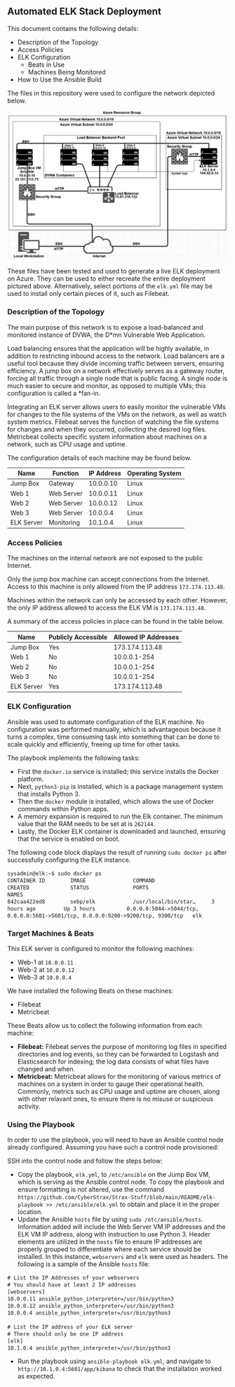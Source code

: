 ## Automated ELK Stack Deployment

This document contains the following details:
- Description of the Topology
- Access Policies
- ELK Configuration
  - Beats in Use
  - Machines Being Monitored
- How to Use the Ansible Build

The files in this repository were used to configure the network depicted below.

![Azure Diagram](https://github.com/CyberStrax/Strax-Stuff/blob/main/README/Images/Azure-Diagram.png)

These files have been tested and used to generate a live ELK deployment on Azure. They can be used to either recreate the entire deployment pictured above. Alternatively, select portions of the `elk.yml` file may be used to install only certain pieces of it, such as Filebeat.

### Description of the Topology

The main purpose of this network is to expose a load-balanced and monitored instance of DVWA, the D*mn Vulnerable Web Application.

Load balancing ensures that the application will be highly available, in addition to restricting inbound access to the network. Load balancers are a useful tool because they divide incoming traffic between servers, ensuring efficiency. A jump box on a network effectively serves as a gateway router, forcing all traffic through a single node that is public facing. A single node is much easier to secure and monitor, as opposed to multiple VMs; this configuration is called a *fan-in.

Integrating an ELK server allows users to easily monitor the vulnerable VMs for changes to the file systems of the VMs on the network, as well as watch system metrics. Filebeat serves the function of watching the file systems for changes and when they occurred, collecting the desired log files. Metricbeat collects specific system information about machines on a network, such as CPU usage and uptime.

The configuration details of each machine may be found below.

| Name       | Function   | IP Address | Operating System |
|------------|------------|------------|------------------|
| Jump Box   | Gateway    | 10.0.0.10  | Linux            |
| Web 1      | Web Server | 10.0.0.11  | Linux            |
| Web 2      | Web Server | 10.0.0.12  | Linux            |
| Web 3      | Web Server | 10.0.0.4   | Linux            |
| ELK Server | Monitoring | 10.1.0.4   | Linux            |

### Access Policies

The machines on the internal network are not exposed to the public Internet. 

Only the jump box machine can accept connections from the Internet. Access to this machine is only allowed from the IP address `173.174.113.48`.

Machines within the network can only be accessed by each other. However, the only IP address allowed to access the ELK VM is `173.174.113.48`.

A summary of the access policies in place can be found in the table below.

| Name       | Publicly Accessible | Allowed IP Addresses |
|------------|---------------------|----------------------|
| Jump Box   | Yes                 | 173.174.113.48       |
| Web 1      | No                  | 10.0.0.1-254         |
| Web 2      | No                  | 10.0.0.1-254         |
| Web 3      | No                  | 10.0.0.1-254         |
| ELK Server | Yes                 | 173.174.113.48       |

### ELK Configuration

Ansible was used to automate configuration of the ELK machine. No configuration was performed manually, which is advantageous because it turns a complex, time consuming task into something that can be done to scale quickly and efficiently, freeing up time for other tasks.

The playbook implements the following tasks:
- First the `docker.io` service is installed; this service installs the Docker platform.
- Next, `python3-pip` is installed, which is a package management system that installs Python 3.
- Then the `docker` module is installed, which allows the use of Docker commands within Python apps.
- A memory expansion is required to run the Elk container. The minimum value that the RAM needs to be set at is `262144`.
- Lastly, the Docker ELK container is downloaded and launched, ensuring that the service is enabled on boot.

The following code block displays the result of running `sudo docker ps` after successfully configuring the ELK instance.
```
sysadmin@elk:~$ sudo docker ps
CONTAINER ID        IMAGE               COMMAND                  CREATED             STATUS              PORTS                                                                              NAMES
842caa422ed8        sebp/elk            /usr/local/bin/star…     3 hours ago         Up 3 hours          0.0.0.0:5044->5044/tcp, 0.0.0.0:5601->5601/tcp, 0.0.0.0:9200->9200/tcp, 9300/tcp   elk
```

### Target Machines & Beats
This ELK server is configured to monitor the following machines:
- Web-1 at `10.0.0.11` 
- Web-2 at `10.0.0.12`
- Web-3 at `10.0.0.4`

We have installed the following Beats on these machines:
- Filebeat
- Metricbeat

These Beats allow us to collect the following information from each machine:
- **Filebeat:** Filebeat serves the purpose of monitoring log files in specified directories and log events, so they can be forwarded to Logstash and Elasticsearch for indexing; the log data consists of what files have changed and when.
- **Metricbeat:** Metricbeat allows for the monitoring of various metrics of machines on a system in order to gauge their operational health. Commonly, metrics such as CPU usage and uptime are chosen, along with other relavant ones, to ensure there is no misuse or suspicious activity.

### Using the Playbook
In order to use the playbook, you will need to have an Ansible control node already configured. Assuming you have such a control node provisioned: 

SSH into the control node and follow the steps below:
- Copy the playbook, `elk.yml`, to `/etc/ansible` on the Jump Box VM, which is serving as the Ansible control node. To copy the playbook and ensure formatting is not altered, use the command `https://github.com/CyberStrax/Strax-Stuff/blob/main/README/elk-playbook >> /etc/ansible/elk.yml` to obtain and place it in the proper location.
- Update the Ansible `hosts` file by using `sudo /etc/ansible/hosts`. Information added will include the Web Server VM IP addresses and the ELK VM IP address, along with instruction to use Python 3. Header elements are utilized in the `hosts` file to ensure IP addresses are properly grouped to differentiate where each service should be installed. In this instance, `webservers` and `elk` were used as headers. The following is a sample of the Ansible `hosts` file:
```
# List the IP Addresses of your webservers
# You should have at least 2 IP addresses
[webservers]
10.0.0.11 ansible_python_interpreter=/usr/bin/python3
10.0.0.12 ansible_python_interpreter=/usr/bin/python3
10.0.0.4 ansible_python_interpreter=/usr/bin/python3

# List the IP address of your ELK server
# There should only be one IP address
[elk]
10.1.0.4 ansible_python_interpreter=/usr/bin/python3
```
- Run the playbook using `ansible-playbook elk.yml`, and navigate to `http://10.1.0.4:5601/app/kibana` to check that the installation worked as expected.
